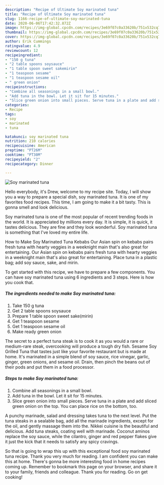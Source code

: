 ```yaml
---
description: "Recipe of Ultimate Soy marinated tuna"
title: "Recipe of Ultimate Soy marinated tuna"
slug: 1166-recipe-of-ultimate-soy-marinated-tuna
date: 2020-06-06T17:42:32.872Z
image: https://img-global.cpcdn.com/recipes/3e69f07c0a33620b/751x532cq70/soy-marinated-tuna-recipe-main-photo.jpg
thumbnail: https://img-global.cpcdn.com/recipes/3e69f07c0a33620b/751x532cq70/soy-marinated-tuna-recipe-main-photo.jpg
cover: https://img-global.cpcdn.com/recipes/3e69f07c0a33620b/751x532cq70/soy-marinated-tuna-recipe-main-photo.jpg
author: Erik Cummings
ratingvalue: 4.9
reviewcount: 12
recipeingredient:
- "150 g tuna"
- "2 table spoons soysauce"
- "1 table spoon sweet sakemirin"
- "1 teaspoon sesame"
- "1 teaspoon sesame oil"
- " green onion"
recipeinstructions:
- "Combine all seasonings in a small bowl."
- "Add tuna in the bowl. Let it sit for 15 minutes."
- "Slice green onion into small pieces. Serve tuna in a plate and add sliced green onion on the top. You can place rice on the bottom, too."
categories:
- Recipe
tags:
- soy
- marinated
- tuna

katakunci: soy marinated tuna 
nutrition: 210 calories
recipecuisine: American
preptime: "PT26M"
cooktime: "PT30M"
recipeyield: "2"
recipecategory: Dinner

---
```



![Soy marinated tuna](https://img-global.cpcdn.com/recipes/3e69f07c0a33620b/751x532cq70/soy-marinated-tuna-recipe-main-photo.jpg)

Hello everybody, it's Drew, welcome to my recipe site. Today, I will show you a way to prepare a special dish, soy marinated tuna. It is one of my favorites food recipes. This time, I am going to make it a bit tasty. This is gonna smell and look delicious.

Soy marinated tuna is one of the most popular of recent trending foods in the world. It is appreciated by millions every day. It is simple, it is quick, it tastes delicious. They are fine and they look wonderful. Soy marinated tuna is something that I've loved my entire life.

How to Make Soy Marinated Tuna Kebabs Our Asian spin on kebabs pairs fresh tuna with hearty veggies in a weeknight main that&#39;s also great for entertaining. Our Asian spin on kebabs pairs fresh tuna with hearty veggies in a weeknight main that&#39;s also great for entertaining. Place tuna in a plastic bag; add soy sauce, sake, and mirin.


To get started with this recipe, we have to prepare a few components. You can have soy marinated tuna using 6 ingredients and 3 steps. Here is how you cook that.

<!--inarticleads1-->

##### The ingredients needed to make Soy marinated tuna:

1. Take 150 g tuna
1. Get 2 table spoons soysauce
1. Prepare 1 table spoon sweet sake(mirin)
1. Get 1 teaspoon sesame
1. Get 1 teaspoon sesame oil
1. Make ready  green onion


The secret to a perfect tuna steak is to cook it as you would a rare or medium-rare steak, overcooking will produce a tough dry fish. Sesame Soy Grilled Tuna that tastes just like your favorite restaurant but is made at home. It&#39;s marinated in a simple blend of soy sauce, rice vinegar, garlic, ginger, green onions, and sesame oil. Drain, then pinch the beans out of their pods and put them in a food processor. 

<!--inarticleads2-->

##### Steps to make Soy marinated tuna:

1. Combine all seasonings in a small bowl.
1. Add tuna in the bowl. Let it sit for 15 minutes.
1. Slice green onion into small pieces. Serve tuna in a plate and add sliced green onion on the top. You can place rice on the bottom, too.


A punchy marinade, salad and dressing takes tuna to the next level. Put the tuna steaks in a sealable bag, add all the marinade ingredients, except for the oil, and gently massage them into the. Nikkei cuisine is the beautiful and delicious. Add tuna steaks, coating well with marinade. Coconut aminos replace the soy sauce, while the cilantro, ginger and red pepper flakes give it just the kick that it needs to satisfy any spicy cravings. 

So that is going to wrap this up with this exceptional food soy marinated tuna recipe. Thank you very much for reading. I am confident you can make this at home. There's gonna be more interesting food in home recipes coming up. Remember to bookmark this page on your browser, and share it to your family, friends and colleague. Thank you for reading. Go on get cooking!

